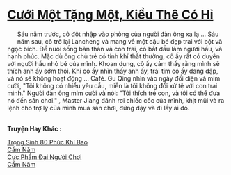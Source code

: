 <a href="https://truyentiki.com/cuoi-mot-tang-mot-kieu-the-co-hi.33887/" title="Cưới Một Tặng Một, Kiều Thê Có Hỉ"><h1>Cưới Một Tặng Một, Kiều Thê Có Hỉ</h1></a><div style="display:table"><img align="right" style="float: left; padding: 10px;" src="https://truyentiki.com/images/story/200x260/33887.jpg" alt="">Sáu năm trước, cô đột nhập vào phòng của người đàn ông xa lạ ... Sáu năm sau, cô trở lại Lancheng và mang về một cậu bé đẹp trai với bột và ngọc bích. Để nuôi sống bản thân và con trai, cô bắt đầu làm người hầu, và hạnh phúc. Mặc dù ông chủ trẻ có tính khí thất thường, cô ấy rất có duyên với người hầu nhỏ bé của mình. Khoan dung, cô ấy cảm thấy rằng mình sẽ thích anh ấy sớm thôi. Khi cô ấy nhìn thấy anh ấy, trái tim cô ấy đang đập, và nó sẽ không hoạt động ... Café. Gu Qing nhìn vào ngày đối diện và mỉm cười, "Tôi không có nhiều yêu cầu, miễn là tôi không đối xử tệ với con trai mình." Người đàn ông mỉm cười và nói: "Tôi thích trẻ con, và tôi có thể đưa nó đến sân chơi." , Master Jiang đánh rơi chiếc cốc của mình, khịt mũi và ra lệnh cho trợ lý của mình mua sân chơi, đứng dậy và đi lấy ai đó.</div><p><br><b>Truyện Hay Khác :</b></p><a href="https://truyentiki.com/trong-sinh-80-phuc-khi-bao.33886/" alt="Trọng Sinh 80 Phúc Khí Bao">Trọng Sinh 80 Phúc Khí Bao</a><br/><a href="https://medium.com/@hoangminhquan16819844/c%E1%BA%A9m-n%C4%83m-cef924060af2" alt="Cẩm Năm">Cẩm Năm</a><br/><a href="https://www.flickr.com/photos/188164041@N05/49959951498/" alt="Cực Phẩm Đại Người Chơi">Cực Phẩm Đại Người Chơi</a><br/><a href="https://www.pinterest.com/pin/594756694531360246" alt="Cẩm Năm">Cẩm Năm</a><br/>